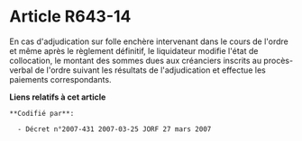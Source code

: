# Article R643-14

En cas d'adjudication sur folle enchère intervenant dans le cours de l'ordre et même après le règlement définitif, le
liquidateur modifie l'état de collocation, le montant des sommes dues aux créanciers inscrits au procès-verbal de l'ordre
suivant les résultats de l'adjudication et effectue les paiements correspondants.

**Liens relatifs à cet article**

	**Codifié par**:

	  - Décret n°2007-431 2007-03-25 JORF 27 mars 2007
